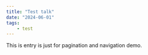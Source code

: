 ```yaml
---
title: "Test talk"
date: "2024-06-01"
tags:
    - test
---
```


This is entry is just for pagination and navigation demo.

